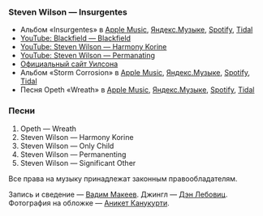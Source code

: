 ### Steven Wilson — Insurgentes

- Альбом «Insurgentes» в
	[Apple Music](https://music.apple.com/album/1119733844),
	[Яндекс.Музыке](https://music.yandex.ru/album/3528213),
	[Spotify](https://open.spotify.com/album/0Y3eZqsEK2g4T6ecqw8ucR),
	[Tidal](https://tidal.com/browse/album/61519279)
- [YouTube: Blackfield — Blackfield](https://youtu.be/FF79zvZok48)
- [YouTube: Steven Wilson — Harmony Korine](https://youtu.be/BClzBQmZZBc)
- [YouTube: Steven Wilson — Permanating](https://youtu.be/K0gryiltJo0)
- [Официальный сайт Уилсона](http://stevenwilsonhq.com/sw/)
- Альбом «Storm Corrosion» в
	[Apple Music](https://music.apple.com/album/513304361),
	[Яндекс.Музыке](https://music.yandex.ru/album/453359),
	[Spotify](https://open.spotify.com/album/2hfMN1T3sh5q3j84lw7ZcU),
	[Tidal](https://tidal.com/browse/album/74152098)
- Песня Opeth «Wreath» в
	[Apple Music](https://music.apple.com/ru/album/wreath/1046805594?i=1046805777),
	[Яндекс.Музыке](https://music.yandex.ru/album/3028066/track/852100),
	[Spotify](https://open.spotify.com/track/3ME1tkGSWWeEZKIzRrnIVH),
	[Tidal](https://tidal.com/browse/track/52261004)

### Песни

1. Opeth — Wreath
2. Steven Wilson — Harmony Korine
3. Steven Wilson — Only Child
4. Steven Wilson — Permanenting
5. Steven Wilson — Significant Other

Все права на музыку принадлежат законным правообладателям.

Запись и сведение — [Вадим Макеев](https://twitter.com/pepelsbey).
Джингл — [Дэн Лебовиц](https://www.youtube.com/channel/UC38A5qHrlc_Zgua7vL4b96w).
Фотография на обложке — [Аникет Канукурти](https://unsplash.com/photos/Df9klaBayQU).
